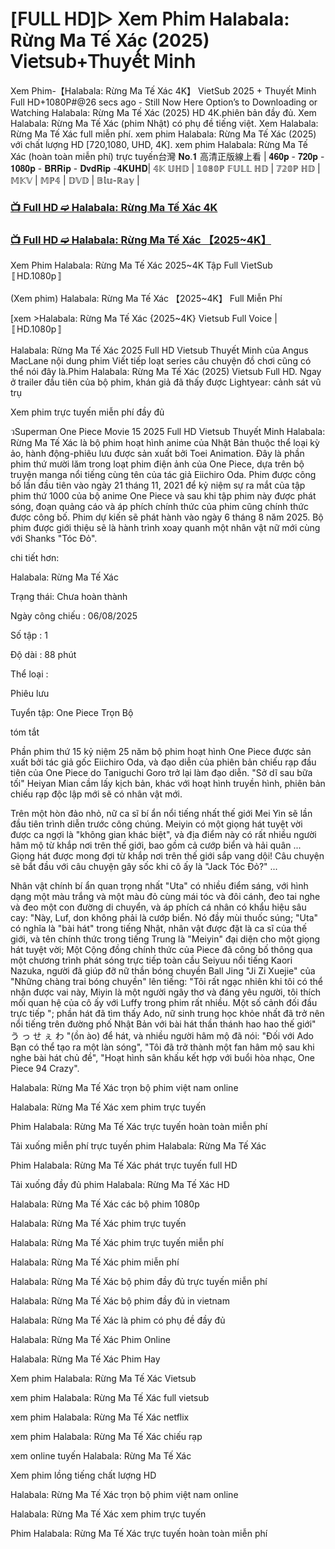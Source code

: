 # [𝖥𝖴𝖫𝖫 𝖧𝖣]▷ 𝖷𝖾𝗆 𝖯𝗁𝗂𝗆 Halabala: Rừng Ma Tế Xác (2025) 𝖵𝗂𝖾𝗍𝗌𝗎𝖻+𝖳𝗁𝗎𝗒𝖾̂́𝗍 𝖬𝗂𝗇𝗁

Xem Phim-【Halabala: Rừng Ma Tế Xác 4K】 VietSub 2025 + Thuyết Minh Full HD+1080P#@26 secs ago - Still Now Here Option’s to Downloading or Watching Halabala: Rừng Ma Tế Xác (2025) HD 4K.phiên bản đầy đủ. Xem Halabala: Rừng Ma Tế Xác (phim Nhật) có phụ đề tiếng việt. Xem Halabala: Rừng Ma Tế Xác full miễn phí. xem phim Halabala: Rừng Ma Tế Xác (2025) với chất lượng HD [720,1080, UHD, 4K]. xem phim Halabala: Rừng Ma Tế Xác (hoàn toàn miễn phí) trực tuyến台灣 𝐍𝐨.𝟏 高清正版線上看 | 𝟒𝟔𝟎𝐩 - 𝟕𝟐𝟎𝐩 - 𝟏𝟎𝟖𝟎𝐩 - 𝐁𝐑𝐑𝐢𝐩 - 𝐃𝐯𝐝𝐑𝐢𝐩 -𝟒𝐊𝐔𝐇𝐃| 𝟜𝕂 𝕌ℍ𝔻 | 𝟙𝟘𝟠𝟘ℙ 𝔽𝕌𝕃𝕃 ℍ𝔻 | 𝟟𝟚𝟘ℙ ℍ𝔻 | 𝕄𝕂𝕍 | 𝕄ℙ𝟜 | 𝔻𝕍𝔻 | 𝔹𝕝𝕦-ℝ𝕒𝕪 |

### [📺 Full HD ➫️ Halabala: Rừng Ma Tế Xác 4K](https://t.co/7lwhqLCLK3)

### [📺 Full HD ➫️ Halabala: Rừng Ma Tế Xác 【2025~4K】](https://t.co/7lwhqLCLK3)

Xem Phim Halabala: Rừng Ma Tế Xác 2025~4K Tập Full VietSub 〚HD.1080p〛

(Xem phim) Halabala: Rừng Ma Tế Xác 【2025~4K】 Full Miễn Phí

[xem >Halabala: Rừng Ma Tế Xác {2025~4K} Vietsub Full Voice | 〚HD.1080p〛

Halabala: Rừng Ma Tế Xác 2025 Full HD Vietsub Thuyết Minh của Angus MacLane nội dung phim Viết tiếp loạt series câu chuyện đồ chơi cũng có thể nói đây là.Phim Halabala: Rừng Ma Tế Xác (2025) Vietsub Full HD. Ngay ở trailer đầu tiên của bộ phim, khán giả đã thấy được Lightyear: cảnh sát vũ trụ

Xem phim trực tuyến miễn phí đầy đủ

วSuperman One Piece Movie 15 2025 Full HD Vietsub Thuyết Minh Halabala: Rừng Ma Tế Xác là bộ phim hoạt hình anime của Nhật Bản thuộc thể loại kỳ ảo, hành động-phiêu lưu được sản xuất bởi Toei Animation. Đây là phần phim thứ mười lăm trong loạt phim điện ảnh của One Piece, dựa trên bộ truyện manga nổi tiếng cùng tên của tác giả Eiichiro Oda. Phim được công bố lần đầu tiên vào ngày 21 tháng 11, 2021 để kỷ niệm sự ra mắt của tập phim thứ 1000 của bộ anime One Piece và sau khi tập phim này được phát sóng, đoạn quảng cáo và áp phích chính thức của phim cũng chính thức được công bố. Phim dự kiến sẽ phát hành vào ngày 6 tháng 8 năm 2025. Bộ phim được giới thiệu sẽ là hành trình xoay quanh một nhân vật nữ mới cùng với Shanks "Tóc Đỏ".

chi tiết hơn:

Halabala: Rừng Ma Tế Xác

Trạng thái: Chưa hoàn thành

Ngày công chiếu : 06/08/2025

Số tập : 1

Độ dài : 88 phút

Thể loại :

Phiêu lưu

Tuyển tập: One Piece Trọn Bộ

tóm tắt

Phần phim thứ 15 kỷ niệm 25 năm bộ phim hoạt hình One Piece được sản xuất bởi tác giả gốc Eiichiro Oda, và đạo diễn của phiên bản chiếu rạp đầu tiên của One Piece do Taniguchi Goro trở lại làm đạo diễn. "Sở dĩ sau bữa tối" Heiyan Mian cầm lấy kịch bản, khác với hoạt hình truyền hình, phiên bản chiếu rạp độc lập mới sẽ có nhân vật mới.

Trên một hòn đảo nhỏ, nữ ca sĩ bí ẩn nổi tiếng nhất thế giới Mei Yin sẽ lần đầu tiên trình diễn trước công chúng. Meiyin có một giọng hát tuyệt vời được ca ngợi là "không gian khác biệt", và địa điểm này có rất nhiều người hâm mộ từ khắp nơi trên thế giới, bao gồm cả cướp biển và hải quân ... Giọng hát được mong đợi từ khắp nơi trên thế giới sắp vang dội! Câu chuyện sẽ bắt đầu với câu chuyện gây sốc khi cô ấy là "Jack Tóc Đỏ?" ...

Nhân vật chính bí ẩn quan trọng nhất "Uta" có nhiều điểm sáng, với hình dạng một màu trắng và một màu đỏ cùng mái tóc và đôi cánh, đeo tai nghe và đeo một con đường di chuyển, và áp phích cá nhân có khẩu hiệu sâu cay: "Này, Luf, don không phải là cướp biển. Nó đầy mùi thuốc súng; "Uta" có nghĩa là "bài hát" trong tiếng Nhật, nhân vật được đặt là ca sĩ của thế giới, và tên chính thức trong tiếng Trung là "Meiyin" đại diện cho một giọng hát tuyệt vời; Một Cộng đồng chính thức của Piece đã công bố thông qua một chương trình phát sóng trực tiếp toàn cầu Seiyuu nổi tiếng Kaori Nazuka, người đã giúp đỡ nữ thần bóng chuyền Ball Jing "Ji Zi Xuejie" của "Những chàng trai bóng chuyền" lên tiếng: "Tôi rất ngạc nhiên khi tôi có thể nhận được vai này, Miyin là một người ngây thơ và đáng yêu người, tôi thích mối quan hệ của cô ấy với Luffy trong phim rất nhiều. Một số cảnh đối đầu trực tiếp "; phần hát đã tìm thấy Ado, nữ sinh trung học khỏe nhất đã trở nên nổi tiếng trên đường phố Nhật Bản với bài hát thần thánh hao hao thế giới" う っ せ ぇ わ "(ồn ào) để hát, và nhiều người hâm mộ đã nói: "Đối với Ado Bạn có thể tạo ra một làn sóng", "Tôi đã trở thành một fan hâm mộ sau khi nghe bài hát chủ đề", "Hoạt hình sân khấu kết hợp với buổi hòa nhạc, One Piece 94 Crazy".

Halabala: Rừng Ma Tế Xác trọn bộ phim việt nam online

Halabala: Rừng Ma Tế Xác xem phim trực tuyến

Phim Halabala: Rừng Ma Tế Xác trực tuyến hoàn toàn miễn phí

Tải xuống miễn phí trực tuyến phim Halabala: Rừng Ma Tế Xác

Phim Halabala: Rừng Ma Tế Xác phát trực tuyến full HD

Tải xuống đầy đủ phim Halabala: Rừng Ma Tế Xác HD

Halabala: Rừng Ma Tế Xác các bộ phim 1080p

Halabala: Rừng Ma Tế Xác phim trực tuyến

Halabala: Rừng Ma Tế Xác phim trực tuyến miễn phí

Halabala: Rừng Ma Tế Xác phim miễn phí

Halabala: Rừng Ma Tế Xác bộ phim đầy đủ trực tuyến miễn phí

Halabala: Rừng Ma Tế Xác bộ phim đầy đủ in vietnam

Halabala: Rừng Ma Tế Xác là phim có phụ đề đầy đủ

Halabala: Rừng Ma Tế Xác Phim Online

Halabala: Rừng Ma Tế Xác Phim Hay

Xem phim Halabala: Rừng Ma Tế Xác Vietsub

xem phim Halabala: Rừng Ma Tế Xác full vietsub

xem phim Halabala: Rừng Ma Tế Xác netflix

xem phim Halabala: Rừng Ma Tế Xác chiếu rạp

xem online tuyến Halabala: Rừng Ma Tế Xác

Xem phim lồng tiếng chất lượng HD

Halabala: Rừng Ma Tế Xác trọn bộ phim việt nam online

Halabala: Rừng Ma Tế Xác xem phim trực tuyến

Phim Halabala: Rừng Ma Tế Xác trực tuyến hoàn toàn miễn phí
